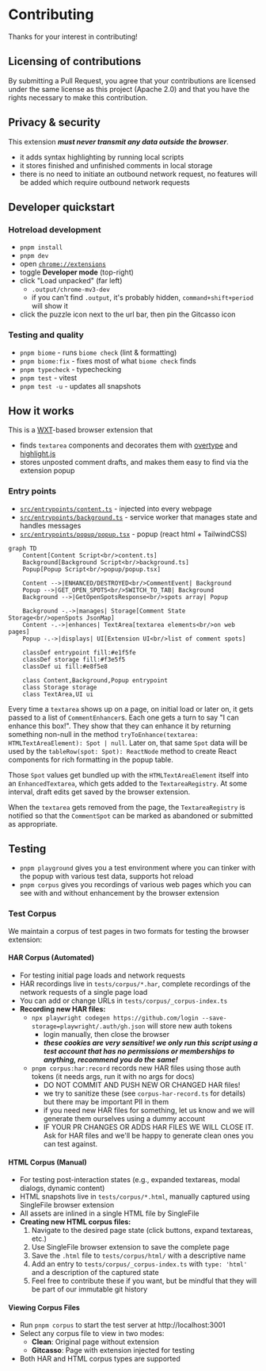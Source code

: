 # Contributing

Thanks for your interest in contributing!

## Licensing of contributions

By submitting a Pull Request, you agree that your contributions are licensed under the same license as this project (Apache 2.0) and that you have the rights necessary to make this contribution.

## Privacy & security

This extension ***must never transmit any data outside the browser***.

- it adds syntax highlighting by running local scripts
- it stores finished and unfinished comments in local storage
- there is no need to initiate an outbound network request, no features will be added which require outbound network requests

## Developer quickstart

### Hotreload development

- `pnpm install`
- `pnpm dev`
- open [`chrome://extensions`](chrome://extensions)
- toggle **Developer mode** (top-right)
- click "Load unpacked" (far left)
  - `.output/chrome-mv3-dev`
  - if you can't find `.output`, it's probably hidden, `command+shift+period` will show it
- click the puzzle icon next to the url bar, then pin the Gitcasso icon

### Testing and quality
- `pnpm biome` - runs `biome check` (lint & formatting)
- `pnpm biome:fix` - fixes most of what `biome check` finds
- `pnpm typecheck` - typechecking
- `pnpm test` - vitest
- `pnpm test -u` - updates all snapshots

## How it works

This is a [WXT](https://wxt.dev/)-based browser extension that

- finds `textarea` components and decorates them with [overtype](https://overtype.dev/) and [highlight.js](https://highlightjs.org/)
- stores unposted comment drafts, and makes them easy to find via the extension popup

### Entry points

- [`src/entrypoints/content.ts`](src/entrypoints/content.ts) - injected into every webpage
- [`src/entrypoints/background.ts`](src/entrypoints/background.ts) - service worker that manages state and handles messages
- [`src/entrypoints/popup/popup.tsx`](src/entrypoints/popup/popup.tsx) - popup (react html + TailwindCSS)

```mermaid
graph TD
    Content[Content Script<br/>content.ts] 
    Background[Background Script<br/>background.ts]
    Popup[Popup Script<br/>popup/popup.tsx]
    
    Content -->|ENHANCED/DESTROYED<br/>CommentEvent| Background
    Popup -->|GET_OPEN_SPOTS<br/>SWITCH_TO_TAB| Background
    Background -->|GetOpenSpotsResponse<br/>spots array| Popup
    
    Background -.->|manages| Storage[Comment State Storage<br/>openSpots JsonMap]
    Content -.->|enhances| TextArea[textarea elements<br/>on web pages]
    Popup -.->|displays| UI[Extension UI<br/>list of comment spots]
    
    classDef entrypoint fill:#e1f5fe
    classDef storage fill:#f3e5f5
    classDef ui fill:#e8f5e8
    
    class Content,Background,Popup entrypoint
    class Storage storage
    class TextArea,UI ui
```

Every time a `textarea` shows up on a page, on initial load or later on, it gets passed to a list of `CommentEnhancer`s. Each one gets a turn to say "I can enhance this box!". They show that they can enhance it by returning something non-null in the method `tryToEnhance(textarea: HTMLTextAreaElement): Spot | null`. Later on, that same `Spot` data will be used by the `tableRow(spot: Spot): ReactNode` method to create React components for rich formatting in the popup table.

Those `Spot` values get bundled up with the `HTMLTextAreaElement` itself into an `EnhancedTextarea`, which gets added to the `TextareaRegistry`. At some interval, draft edits get saved by the browser extension.

When the `textarea` gets removed from the page, the `TextareaRegistry` is notified so that the `CommentSpot` can be marked as abandoned or submitted as appropriate.

## Testing

- `pnpm playground` gives you a test environment where you can tinker with the popup with various test data, supports hot reload
- `pnpm corpus` gives you recordings of various web pages which you can see with and without enhancement by the browser extension

### Test Corpus

We maintain a corpus of test pages in two formats for testing the browser extension:

#### HAR Corpus (Automated)

- For testing initial page loads and network requests
- HAR recordings live in `tests/corpus/*.har`, complete recordings of the network requests of a single page load
- You can add or change URLs in `tests/corpus/_corpus-index.ts`
- **Recording new HAR files:**
  - `npx playwright codegen https://github.com/login --save-storage=playwright/.auth/gh.json` will store new auth tokens
    - login manually, then close the browser
    - ***these cookies are very sensitive! we only run this script using a test account that has no permissions or memberships to anything, recommend you do the same!***
  - `pnpm corpus:har:record` records new HAR files using those auth tokens (it needs args, run it with no args for docs)
    - DO NOT COMMIT AND PUSH NEW OR CHANGED HAR files!
    - we try to sanitize these (see `corpus-har-record.ts` for details) but there may be important PII in them
    - if you need new HAR files for something, let us know and we will generate them ourselves using a dummy account
    - IF YOUR PR CHANGES OR ADDS HAR FILES WE WILL CLOSE IT. Ask for HAR files and we'll be happy to generate clean ones you can test against.

#### HTML Corpus (Manual)

- For testing post-interaction states (e.g., expanded textareas, modal dialogs, dynamic content)
- HTML snapshots live in `tests/corpus/*.html`, manually captured using SingleFile browser extension
- All assets are inlined in a single HTML file by SingleFile
- **Creating new HTML corpus files:**
  1. Navigate to the desired page state (click buttons, expand textareas, etc.)
  2. Use SingleFile browser extension to save the complete page
  3. Save the `.html` file to `tests/corpus/html/` with a descriptive name
  4. Add an entry to `tests/corpus/_corpus-index.ts` with `type: 'html'` and a description of the captured state
  5. Feel free to contribute these if you want, but be mindful that they will be part of our immutable git history

#### Viewing Corpus Files

- Run `pnpm corpus` to start the test server at http://localhost:3001
- Select any corpus file to view in two modes:
  - **Clean**: Original page without extension
  - **Gitcasso**: Page with extension injected for testing
- Both HAR and HTML corpus types are supported
